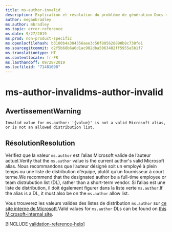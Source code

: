 ```yaml
---
title: ms-author-invalid
description: Explication et résolution du problème de génération Docs ms-author-invalid
author: meganbradley
ms.author: mbradley
ms.topic: error-reference
ms.date: 9/27/2019
ms.prod: non-product-specific
ms.openlocfilehash: b3100b4a304356aee3c50f805628890b8c738fe1
ms.sourcegitcommit: d2f5b68b6a6d1ac902dba5063482ff5955a5b1f7
ms.translationtype: HT
ms.contentlocale: fr-FR
ms.lasthandoff: 09/28/2019
ms.locfileid: "71481698"
---
```

# <a name="ms-author-invalid"></a><span data-ttu-id="75ab6-103">ms-author-invalid</span><span class="sxs-lookup"><span data-stu-id="75ab6-103">ms-author-invalid</span></span>

## <a name="warning"></a><span data-ttu-id="75ab6-104">Avertissement</span><span class="sxs-lookup"><span data-stu-id="75ab6-104">Warning</span></span>

`Invalid value for ms.author: '{value}' is not a valid Microsoft alias, or is not an allowed distribution list.`

## <a name="resolution"></a><span data-ttu-id="75ab6-105">Résolution</span><span class="sxs-lookup"><span data-stu-id="75ab6-105">Resolution</span></span>

<span data-ttu-id="75ab6-106">Vérifiez que la valeur `ms.author` est l’alias Microsoft valide de l’auteur actuel.</span><span class="sxs-lookup"><span data-stu-id="75ab6-106">Verify that the `ms.author` value is the current author's valid Microsoft alias.</span></span> <span data-ttu-id="75ab6-107">Nous recommandons que l’auteur désigné soit un employé à plein temps ou une liste de distribution d’équipe, plutôt qu’un fournisseur à court terme.</span><span class="sxs-lookup"><span data-stu-id="75ab6-107">We recommend that the designated author be a full-time employee or team distrubution list (DL), rather than a short-term vendor.</span></span> <span data-ttu-id="75ab6-108">Si l’alias est une liste de distribution, il doit également figurer dans la liste verte `ms.author`.</span><span class="sxs-lookup"><span data-stu-id="75ab6-108">If the alias is a DL, it must also be on the `ms.author` allow list.</span></span>

<span data-ttu-id="75ab6-109">Vous trouverez les valeurs valides des listes de distribution `ms.author` sur [ce site interne de Microsoft](https://docsmetadatatool.azurewebsites.net/allowlists).</span><span class="sxs-lookup"><span data-stu-id="75ab6-109">Valid values for `ms.author` DLs can be found on [this Microsoft-internal site](https://docsmetadatatool.azurewebsites.net/allowlists).</span></span>

<!--make sure to add this file to your includes folder and verify the path-->
[!INCLUDE [validation-reference-help](includes/validation-reference-help.md)]
